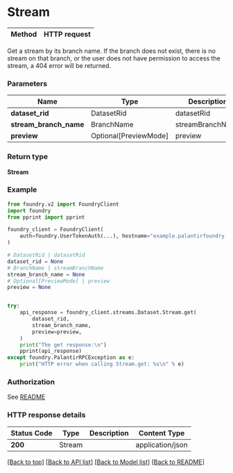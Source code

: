 # Stream

Method | HTTP request |
------------- | ------------- |

Get a stream by its branch name. If the branch does not exist, there is no stream on that branch, or the
user does not have permission to access the stream, a 404 error will be returned.


### Parameters

Name | Type | Description  | Notes |
------------- | ------------- | ------------- | ------------- |
**dataset_rid** | DatasetRid | datasetRid |  |
**stream_branch_name** | BranchName | streamBranchName |  |
**preview** | Optional[PreviewMode] | preview | [optional] |

### Return type
**Stream**

### Example

```python
from foundry.v2 import FoundryClient
import foundry
from pprint import pprint

foundry_client = FoundryClient(
    auth=foundry.UserTokenAuth(...), hostname="example.palantirfoundry.com"
)

# DatasetRid | datasetRid
dataset_rid = None
# BranchName | streamBranchName
stream_branch_name = None
# Optional[PreviewMode] | preview
preview = None


try:
    api_response = foundry_client.streams.Dataset.Stream.get(
        dataset_rid,
        stream_branch_name,
        preview=preview,
    )
    print("The get response:\n")
    pprint(api_response)
except foundry.PalantirRPCException as e:
    print("HTTP error when calling Stream.get: %s\n" % e)

```



### Authorization

See [README](../../../README.md#authorization)

### HTTP response details
| Status Code | Type        | Description | Content Type |
|-------------|-------------|-------------|------------------|
**200** | Stream  |  | application/json |

[[Back to top]](#) [[Back to API list]](../../../README.md#apis-v2-link) [[Back to Model list]](../../../README.md#models-v2-link) [[Back to README]](../../../README.md)

